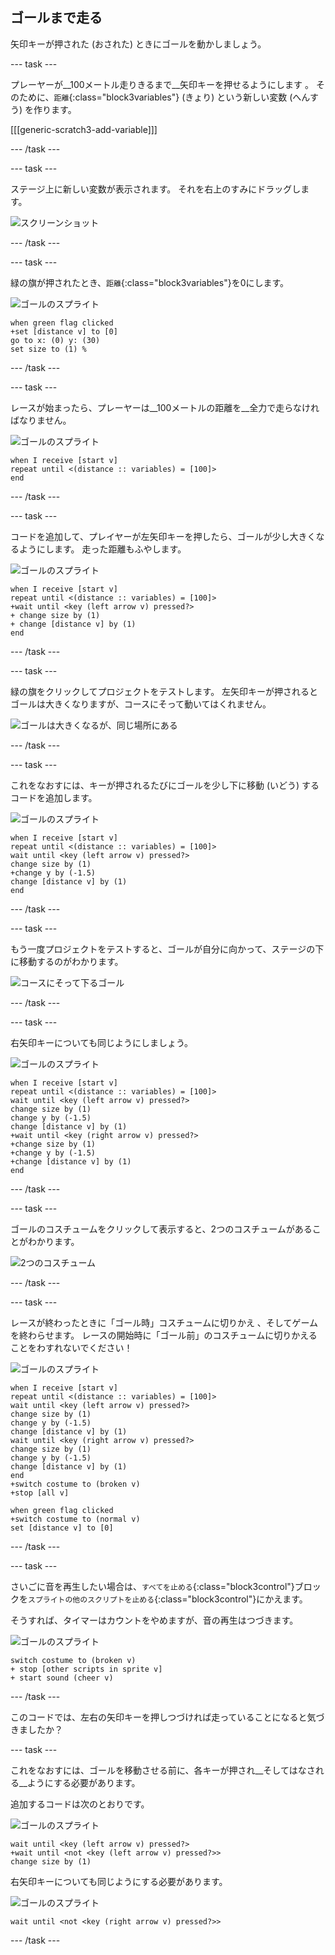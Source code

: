 ## ゴールまで走る

矢印キーが押された (おされた) ときにゴールを動かしましょう。

--- task ---

プレーヤーが__100メートル走りきるまで__矢印キーを押せるようにします 。 そのために、`距離`{:class="block3variables"} (きょり) という新しい変数 (へんすう) を作ります。

[[[generic-scratch3-add-variable]]]

--- /task ---

--- task ---

ステージ上に新しい変数が表示されます。 それを右上のすみにドラッグします。

![スクリーンショット](images/sprint-distance-drag.png)

--- /task ---

--- task ---

緑の旗が押されたとき、`距離`{:class="block3variables"}を0にします。

![ゴールのスプライト](images/finish-line-sprite.png)

```blocks3
when green flag clicked
+set [distance v] to [0]
go to x: (0) y: (30)
set size to (1) %
```

--- /task ---

--- task ---

レースが始まったら、プレーヤーは__100メートルの距離を__全力で走らなければなりません。

![ゴールのスプライト](images/finish-line-sprite.png)

```blocks3
when I receive [start v]
repeat until <(distance :: variables) = [100]>
end 
```

--- /task ---

--- task ---

コードを追加して、プレイヤーが左矢印キーを押したら、ゴールが少し大きくなるようにします。 走った距離もふやします。

![ゴールのスプライト](images/finish-line-sprite.png)

```blocks3
when I receive [start v]
repeat until <(distance :: variables) = [100]>
+wait until <key (left arrow v) pressed?>
+ change size by (1)
+ change [distance v] by (1)
end 
```

--- /task ---

--- task ---

緑の旗をクリックしてプロジェクトをテストします。 左矢印キーが押されるとゴールは大きくなりますが、コースにそって動いてはくれません。

![ゴールは大きくなるが、同じ場所にある](images/sprint-line-bug.png)

--- /task ---

--- task ---

これをなおすには、キーが押されるたびにゴールを少し下に移動 (いどう) するコードを追加します。

![ゴールのスプライト](images/finish-line-sprite.png)

```blocks3
when I receive [start v]
repeat until <(distance :: variables) = [100]>
wait until <key (left arrow v) pressed?>
change size by (1)
+change y by (-1.5)
change [distance v] by (1)
end 
```

--- /task ---

--- task ---

もう一度プロジェクトをテストすると、ゴールが自分に向かって、ステージの下に移動するのがわかります。

![コースにそって下るゴール](images/sprint-line-fix-test.png)

--- /task ---

--- task ---

右矢印キーについても同じようにしましょう。

![ゴールのスプライト](images/finish-line-sprite.png)

```blocks3
when I receive [start v]
repeat until <(distance :: variables) = [100]>
wait until <key (left arrow v) pressed?>
change size by (1)
change y by (-1.5)
change [distance v] by (1)
+wait until <key (right arrow v) pressed?>
+change size by (1)
+change y by (-1.5)
+change [distance v] by (1)
end 
```

--- /task ---

--- task ---

ゴールのコスチュームをクリックして表示すると、2つのコスチュームがあることがわかります。

![2つのコスチューム](images/sprint-line-costumes.png)

--- /task ---

--- task ---

レースが終わったときに「ゴール時」コスチュームに切りかえ 、そしてゲームを終わらせます。 レースの開始時に「ゴール前」のコスチュームに切りかえることをわすれないでください！

![ゴールのスプライト](images/finish-line-sprite.png)

```blocks3
when I receive [start v]
repeat until <(distance :: variables) = [100]>
wait until <key (left arrow v) pressed?>
change size by (1)
change y by (-1.5)
change [distance v] by (1)
wait until <key (right arrow v) pressed?>
change size by (1)
change y by (-1.5)
change [distance v] by (1)
end 
+switch costume to (broken v)
+stop [all v]
```

```blocks3
when green flag clicked
+switch costume to (normal v)
set [distance v] to [0]
```

--- /task ---

--- task ---

さいごに音を再生したい場合は、`すべてを止める`{:class="block3control"}ブロックを`スプライトの他のスクリプトを止める`{:class="block3control"}にかえます。

そうすれば、タイマーはカウントをやめますが、音の再生はつづきます。

![ゴールのスプライト](images/finish-line-sprite.png)

```blocks3
switch costume to (broken v)
+ stop [other scripts in sprite v]
+ start sound (cheer v)
```

--- /task ---

このコードでは、左右の矢印キーを押しつづければ走っていることになると気づきましたか？

--- task ---

これをなおすには、ゴールを移動させる前に、各キーが押され__そしてはなされる__ようにする必要があります。

追加するコードは次のとおりです。

![ゴールのスプライト](images/finish-line-sprite.png)

```blocks3
wait until <key (left arrow v) pressed?>
+wait until <not <key (left arrow v) pressed?>>
change size by (1)
```

右矢印キーについても同じようにする必要があります。

![ゴールのスプライト](images/finish-line-sprite.png)

```blocks3
wait until <not <key (right arrow v) pressed?>>
```

--- /task ---
